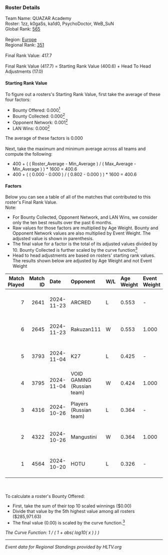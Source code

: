 ### Roster Details<br />
Team Name: QUAZAR Academy<br />
Roster: 1zz, k0gaSs, ka1d0, PsychoDoctor, WeB_SuN<br />
Global Rank: [565](../../standings_global_2025_02_28.md)<br />
<br />
Region: [Europe]( ../../standings_europe_2025_02_28.md)<br />
Regional Rank: [351]( ../../standings_europe_2025_02_28.md)<br />
<br />
Final Rank Value:  417.7<br />
<br />
Final Rank Value (417.7) = Starting Rank Value (400.6) + Head To Head Adjustments (17.0)<br />

#### Starting Rank Value<br />
To figure out a rosters's Starting Rank Value, first take the average of these four factors:<br />
- Bounty Offered: 0.000[<sup>1</sup>](#table2)
- Bounty Collected: 0.000[<sup>2</sup>](#table1)
- Opponent Network: 0.001[<sup>2</sup>](#table1)
- LAN Wins: 0.000[<sup>2</sup>](#table1)

The average of these factors is 0.000<br />
<br />
Next, take the maximum and minimum average across all teams and compute the following:<br />
- 400 + ( ( Roster_Average - Min_Average ) / ( Max_Average - Min_Average ) ) * 1600 = 400.6
- 400 + ( ( 0.000 - 0.000 ) / ( 0.802 - 0.000 ) ) * 1600 = 400.6


#### Factors<br />
Below you can see a table of all of the matches that contributed to this roster's Final Rank Value.<br />
Note:<br />

- For Bounty Collected, Opponent Network, and LAN Wins, we consider only the ten best results over the past 6 months.
- Raw values for those factors are multiplied by Age Weight. Bounty and Opponent Network values are also multiplied by Event Weight. The adjusted value is shown in parenthesis.
- The final value for a factor is the total of its adjusted values divided by 10. Bounty Collected is further scaled by the curve function[<sup>3</sup>](#curveFunction)
- Head to head adjustments are based on rosters' starting rank values. The results shown below are adjusted by Age Weight and not Event Weight
<span id="table1"></span><br />


| Match Played | Match ID | Date       | Opponent                   | W/L | Age Weight | Event Weight | Bounty Collected | Opponent Network | LAN Wins  | H2H Adj. | Roster                                    |
| -: | -: | :- | :- | :- | :- | :- | :- | :- | :- | -: | :- |
|            7 |     2641 | 2024-11-23 | ARCRED                     | L   | 0.553      | -            | -                | -                | -         |    -0.72 | 1zz, k0gaSs, ka1d0, PsychoDoctor, WeB_SuN |
|            6 |     2645 | 2024-11-23 | Rakuzan111                 | W   | 0.553      | 1.000        | 0.000 (0.000)    | 0.000 (0.000)    | 0 (0.000) |     8.35 | 1zz, k0gaSs, ka1d0, PsychoDoctor, WeB_SuN |
|            5 |     3793 | 2024-11-04 | K27                        | L   | 0.425      | -            | -                | -                | -         |    -0.34 | 1zz, k0gaSs, ka1d0, WeB_SuN, youka        |
|            4 |     3795 | 2024-11-04 | VOID GAMING (Russian team) | W   | 0.424      | 1.000        | 0.000 (0.000)    | 0.030 (0.013)    | 0 (0.000) |     7.89 | 1zz, k0gaSs, ka1d0, WeB_SuN, youka        |
|            3 |     4316 | 2024-10-26 | Players (Russian team)     | L   | 0.364      | -            | -                | -                | -         |    -3.21 | 1zz, k0gaSs, ka1d0, WeB_SuN, youka        |
|            2 |     4322 | 2024-10-26 | Mangustini                 | W   | 0.364      | 1.000        | 0.000 (0.000)    | 0.000 (0.000)    | 0 (0.000) |     5.70 | 1zz, k0gaSs, ka1d0, WeB_SuN, youka        |
|            1 |     4564 | 2024-10-20 | HOTU                       | L   | 0.326      | -            | -                | -                | -         |    -0.64 | 1zz, k0gaSs, ka1d0, WeB_SuN, youka        |

<br />
<span id="table2"></span><br />
To calculate a roster's Bounty Offered:<br />

- First, take the sum of their top 10 scaled winnings ($0.00)
- Divide that value by the 5th highest value among all rosters ($285,971.63)
- The final value (0.00) is scaled by the curve function.[<sup>3</sup>](#curveFunction)

<span id="curveFunction"></span>_The Curve Function: 1 / ( 1 + abs( log10( x ) ) )_<br />

---
_Event data for Regional Standings provided by HLTV.org_<br />
